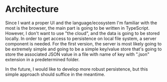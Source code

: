 # Architecture

Since I want a proper UI and the language/ecosystem I'm familiar with the most is the browser, the main part is going to be written in TypeScript. However, I don't want to use "the cloud", and the data is going to be stored locally. In order to get access to persistence on local file system, a server component is needed. For the first version, the server is most likely going to be extremely simple and going to be a simple key/value store that's going to store the associated JSON value in a file with name of key with ".json" extension in a predetermined folder.

In the future, I would like to develop more robust persistence, but this simple approach should suffice in the meantime.
